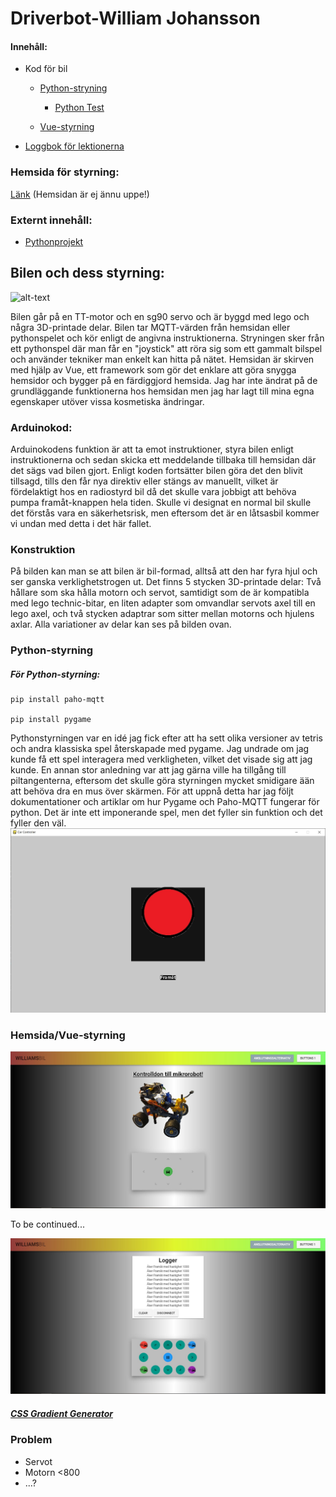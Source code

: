 # Driverbot-William Johansson

#### Innehåll:
   * Kod för bil
   
      - [Python-stryning](https://github.com/abbindustrigymnasium/driverbot-abbwiljoh/blob/master/python-control/pygame_car.py "pygame_car.py")
           * [Python Test](https://github.com/abbindustrigymnasium/driverbot-abbwiljoh/tree/master/loggbok-exempel/python-mqtt-test "Test-kod")
      
      - [Vue-styrning](https://github.com/abbindustrigymnasium/driverbot-abbwiljoh/tree/master/vue "vue")
      
      
   * [Loggbok för lektionerna](https://github.com/abbindustrigymnasium/driverbot-abbwiljoh/blob/master/loggbok.md "Loggbok")


### Hemsida för styrning:
[Länk](https://www.youtube.com/watch?v=dQw4w9WgXcQ "Hemsidan är ännu ej uppe!") (Hemsidan är ej ännu uppe!)

### Externt innehåll:
  * [Pythonprojekt](https://github.com/abbindustrigymnasium/programmering-1-miniprojekt-abbwiljoh "Valsimulator")
  
## Bilen och dess styrning:
![alt-text](https://github.com/abbindustrigymnasium/driverbot-abbwiljoh/blob/master/loggbok-exempel/BilBildCropped.png "Bilen")

Bilen går på en TT-motor och en sg90 servo och är byggd med lego och några 3D-printade delar. Bilen tar MQTT-värden från hemsidan eller pythonspelet och kör enligt de angivna instruktionerna. Stryningen sker från ett pythonspel där man får en "joystick" att röra sig som ett gammalt bilspel och använder tekniker man enkelt kan hitta på nätet. Hemsidan är skirven med hjälp av Vue, ett framework som gör det enklare att göra snygga hemsidor och bygger på en färdiggjord hemsida. Jag har inte ändrat på de grundläggande funktionerna hos hemsidan men jag har lagt till mina egna egenskaper utöver vissa kosmetiska ändringar.

### Arduinokod:
Arduinokodens funktion är att ta emot instruktioner, styra bilen enligt instruktionerna och sedan skicka ett meddelande tillbaka till hemsidan där det sägs vad bilen gjort. Enligt koden fortsätter bilen göra det den blivit tillsagd, tills den får nya direktiv eller stängs av manuellt, vilket är fördelaktigt hos en radiostyrd bil då det skulle vara jobbigt att behöva pumpa framåt-knappen hela tiden. Skulle vi designat en normal bil skulle det förstås vara en säkerhetsrisk, men eftersom det är en låtsasbil kommer vi undan med detta i det här fallet. 

### Konstruktion
På bilden kan man se att bilen är bil-formad, alltså att den har fyra hjul och ser ganska verklighetstrogen ut. Det finns 5 stycken 3D-printade delar: Två hållare som ska hålla motorn och servot, samtidigt som de är kompatibla med lego technic-bitar, en liten adapter som omvandlar servots axel till en lego axel, och två stycken adaptrar som sitter mellan motorns och hjulens axlar. Alla variationer av delar kan ses på bilden ovan.

### Python-styrning
##### För Python-styrning:
```
pip install paho-mqtt

pip install pygame
```
Pythonstyrningen var en idé jag fick efter att ha sett olika versioner av tetris och andra klassiska spel återskapade med pygame. Jag undrade om jag kunde få ett spel interagera med verkligheten, vilket det visade sig att jag kunde. En annan stor anledning var att jag gärna ville ha tillgång till piltangenterna, eftersom det skulle göra styrningen mycket smidigare ään att behöva dra en mus över skärmen. För att uppnå detta har jag följt dokumentationer och artiklar om hur Pygame och Paho-MQTT fungerar för python. Det är inte ett imponerande spel, men det fyller sin funktion och det fyller den väl.
![alt_text](https://raw.githubusercontent.com/abbindustrigymnasium/driverbot-abbwiljoh/master/Bilder/Cargame_bild.jpg "`Spelet´")

### Hemsida/Vue-styrning
![alt_text](https://raw.githubusercontent.com/abbindustrigymnasium/driverbot-abbwiljoh/master/Bilder/Startsida_bild.jpg "Startsida")

To be continued...

![alt_text](https://raw.githubusercontent.com/abbindustrigymnasium/driverbot-abbwiljoh/master/Bilder/Logger_bild.jpg "Styrsida + logger")
##### [CSS Gradient Generator](https://cssgradient.io "Här finns riktigt snygga övergångsfärger!")

### Problem
* Servot
* Motorn <800
* ...?
